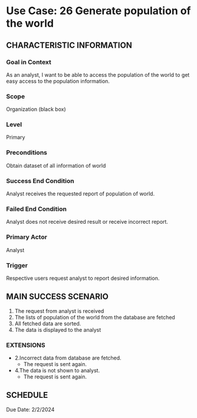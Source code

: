 # Use Case: 26	Generate population of the world

## CHARACTERISTIC INFORMATION
### Goal in Context
As an analyst, I want to be able to access the population of the world to get easy access to the population information.
### Scope
Organization (black box)
### Level
Primary
### Preconditions
Obtain dataset of all information of world
### Success End Condition
Analyst receives the requested report of population of world.
### Failed End Condition
Analyst does not receive desired result or receive incorrect report.
### Primary Actor
Analyst
### Trigger
Respective users request analyst to report desired information.

## MAIN SUCCESS SCENARIO
1.  The request from analyst is received
2.  The lists of population of the world from the database are fetched
3.  All fetched data are sorted.
4. The data is displayed to the analyst

### EXTENSIONS
- 2.Incorrect data from database are fetched.
    - The request is sent again.
- 4.The data is not shown to analyst.
    - The request is sent again.

## SCHEDULE
Due Date: 2/2/2024


